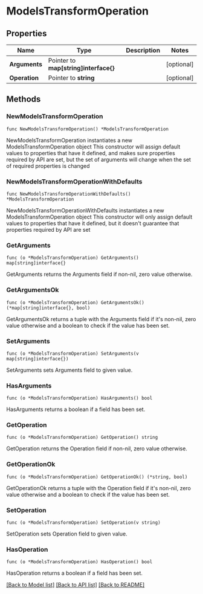 # ModelsTransformOperation

## Properties

Name | Type | Description | Notes
------------ | ------------- | ------------- | -------------
**Arguments** | Pointer to **map[string]interface{}** |  | [optional] 
**Operation** | Pointer to **string** |  | [optional] 

## Methods

### NewModelsTransformOperation

`func NewModelsTransformOperation() *ModelsTransformOperation`

NewModelsTransformOperation instantiates a new ModelsTransformOperation object
This constructor will assign default values to properties that have it defined,
and makes sure properties required by API are set, but the set of arguments
will change when the set of required properties is changed

### NewModelsTransformOperationWithDefaults

`func NewModelsTransformOperationWithDefaults() *ModelsTransformOperation`

NewModelsTransformOperationWithDefaults instantiates a new ModelsTransformOperation object
This constructor will only assign default values to properties that have it defined,
but it doesn't guarantee that properties required by API are set

### GetArguments

`func (o *ModelsTransformOperation) GetArguments() map[string]interface{}`

GetArguments returns the Arguments field if non-nil, zero value otherwise.

### GetArgumentsOk

`func (o *ModelsTransformOperation) GetArgumentsOk() (*map[string]interface{}, bool)`

GetArgumentsOk returns a tuple with the Arguments field if it's non-nil, zero value otherwise
and a boolean to check if the value has been set.

### SetArguments

`func (o *ModelsTransformOperation) SetArguments(v map[string]interface{})`

SetArguments sets Arguments field to given value.

### HasArguments

`func (o *ModelsTransformOperation) HasArguments() bool`

HasArguments returns a boolean if a field has been set.

### GetOperation

`func (o *ModelsTransformOperation) GetOperation() string`

GetOperation returns the Operation field if non-nil, zero value otherwise.

### GetOperationOk

`func (o *ModelsTransformOperation) GetOperationOk() (*string, bool)`

GetOperationOk returns a tuple with the Operation field if it's non-nil, zero value otherwise
and a boolean to check if the value has been set.

### SetOperation

`func (o *ModelsTransformOperation) SetOperation(v string)`

SetOperation sets Operation field to given value.

### HasOperation

`func (o *ModelsTransformOperation) HasOperation() bool`

HasOperation returns a boolean if a field has been set.


[[Back to Model list]](../README.md#documentation-for-models) [[Back to API list]](../README.md#documentation-for-api-endpoints) [[Back to README]](../README.md)


